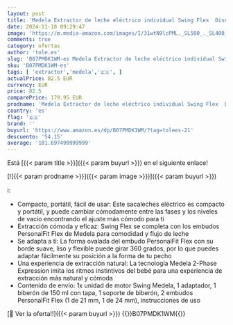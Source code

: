 ```yaml
---
layout: post
title: 'Medela Extractor de leche eléctrico individual Swing Flex  Diseño compacto  con embudos PersonalFit Flex y tecnología de extracción de 2 fases de Medela'
date: 2024-11-18 09:29:47
image: 'https://m.media-amazon.com/images/I/31wtN9lcPML._SL500_._SL400_.jpg'
comments: true
category: ofertas
author: 'tole.es'
slug: 'B07PMDK1WM-es Medela Extractor de leche eléctrico individual Swing Flex...'
sku: 'B07PMDK1WM-es'
tags: [ 'extractor','medela','🇪🇸', ]
actualPrice: 82.5 EUR
currency: EUR
price: 82.5
comparePrice: 179.95 EUR
prodname: 'Medela Extractor de leche eléctrico individual Swing Flex  Diseño compacto  con embudos PersonalFit Flex y tecnología de extracción de 2 fases de Medela'
country: 'es'
flag: '🇪🇸'
brand: ''
buyurl: 'https://www.amazon.es/dp/B07PMDK1WM/?tag=tolees-21'
descuento: '54.15'
average: '101.697499999999'
---
```


Está [{{< param title >}}]({{< param buyurl >}}) en el siguiente enlace!

[![{{< param prodname >}}]({{< param image >}})]({{< param buyurl >}})

ℹ️:

- Compacto, portátil, fácil de usar: Este sacaleches eléctrico es compacto y portátil, y puede cambiar cómodamente entre las fases y los niveles de vacío encontrando el ajuste más cómodo para ti
- Extracción cómoda y eficaz: Swing Flex se completa con los embudos PersonalFit Flex de Medela para comodidad y flujo de leche
- Se adapta a ti: La forma ovalada del embudo PersonalFit Flex con su borde suave, liso y flexible puede girar 360 grados, por lo que puedes adaptar fácilmente su posición a la forma de tu pecho
- Una experiencia de extracción natural: La tecnología Medela 2-Phase Expression imita los ritmos instintivos del bebé para una experiencia de extracción más natural y cómoda
- Contenido de envío: 1x unidad de motor Swing Medela, 1 adaptador, 1 biberón de 150 ml con tapa, 1 soporte de biberón, 2 embudos PersonalFit Flex (1 de 21 mm, 1 de 24 mm), instrucciones de uso

[🛒 Ver la oferta!!]({{< param buyurl >}})
{{<world>}}B07PMDK1WM{{</world>}}
